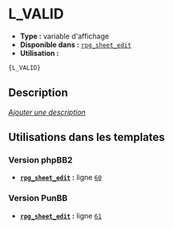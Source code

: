 # L_VALID
* __Type :__ variable d'affichage
* __Disponible dans :__ [`rpg_sheet_edit`](../tpl/var/rpg_sheet_edit.md#readme)
* __Utilisation :__

```html
{L_VALID}
```

## Description
[*Ajouter une description*](https://fa-tvars.appspot.com/var/L_VALID)

## Utilisations dans les templates

### Version phpBB2
* __[`rpg_sheet_edit`](../tpl/var/rpg_sheet_edit.md#readme) :__ ligne [`60`](../tpl/src/subsilver/rpg_sheet_edit.tpl#L60)

### Version PunBB
* __[`rpg_sheet_edit`](../tpl/var/rpg_sheet_edit.md#readme) :__ ligne [`61`](../tpl/src/punbb/rpg_sheet_edit.tpl#L61)